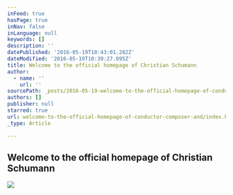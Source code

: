 ```yaml
---
inFeed: true
hasPage: true
inNav: false
inLanguage: null
keywords: []
description: ''
datePublished: '2016-05-19T10:43:01.282Z'
dateModified: '2016-05-19T10:39:27.095Z'
title: Welcome to the official homepage of Christian Schumann
author:
  - name: ''
    url: ''
sourcePath: _posts/2016-05-19-welcome-to-the-official-homepage-of-conductor-composer-and.md
authors: []
publisher: null
starred: true
url: welcome-to-the-official-homepage-of-conductor-composer-and/index.html
_type: Article

---
```

## Welcome to the official homepage of Christian Schumann
![](https://the-grid-user-content.s3-us-west-2.amazonaws.com/f020412c-1549-49a4-a1e2-3e95e60b6927.jpg)